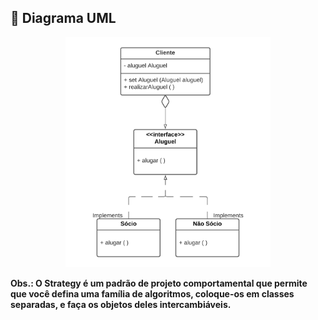 ## 🚀 Diagrama UML

<p align="center">
  <img src="https://github.com/deborafaria01/Bertoti/blob/main/Engenharia-III/Strategy/strategypattern/diagrama_UML.png" width="65%"/></p>
  
**Obs.: O Strategy é um padrão de projeto comportamental que permite que você defina uma família de algoritmos, coloque-os em classes separadas, e faça os objetos deles intercambiáveis.**
